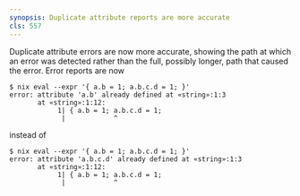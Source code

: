 ```yaml
---
synopsis: Duplicate attribute reports are more accurate
cls: 557
---
```


Duplicate attribute errors are now more accurate, showing the path at which an error was detected rather than the full, possibly longer, path that caused the error.
Error reports are now
```ShellSession
$ nix eval --expr '{ a.b = 1; a.b.c.d = 1; }'
error: attribute 'a.b' already defined at «string»:1:3
       at «string»:1:12:
            1| { a.b = 1; a.b.c.d = 1;
             |            ^
```
instead of
```ShellSession
$ nix eval --expr '{ a.b = 1; a.b.c.d = 1; }'
error: attribute 'a.b.c.d' already defined at «string»:1:3
       at «string»:1:12:
            1| { a.b = 1; a.b.c.d = 1;
             |            ^
```
